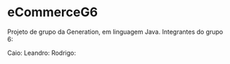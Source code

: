 # eCommerceG6
Projeto de grupo da Generation, em linguagem Java.
Integrantes do grupo 6: 

Caio:
Leandro:
Rodrigo:
